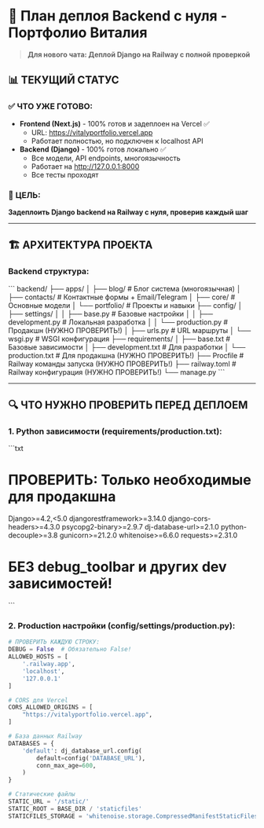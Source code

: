 # 🚀 План деплоя Backend с нуля - Портфолио Виталия

> **Для нового чата: Деплой Django на Railway с полной проверкой**

## 📊 **ТЕКУЩИЙ СТАТУС**

### ✅ **ЧТО УЖЕ ГОТОВО:**
- **Frontend (Next.js)** - 100% готов и задеплоен на Vercel ✅
  - URL: https://vitalyportfolio.vercel.app
  - Работает полностью, но подключен к localhost API
- **Backend (Django)** - 100% готов локально ✅
  - Все модели, API endpoints, многоязычность
  - Работает на http://127.0.0.1:8000
  - Все тесты проходят

### 🎯 **ЦЕЛЬ:**
**Задеплоить Django backend на Railway с нуля, проверив каждый шаг**

---

## 🏗️ **АРХИТЕКТУРА ПРОЕКТА**

### **Backend структура:**
\`\`\`
backend/
├── apps/
│   ├── blog/           # Блог система (многоязычная)
│   ├── contacts/       # Контактные формы + Email/Telegram
│   ├── core/           # Основные модели
│   └── portfolio/      # Проекты и навыки
├── config/
│   ├── settings/
│   │   ├── base.py     # Базовые настройки
│   │   ├── development.py  # Локальная разработка
│   │   └── production.py   # Продакшн (НУЖНО ПРОВЕРИТЬ!)
│   ├── urls.py         # URL маршруты
│   └── wsgi.py         # WSGI конфигурация
├── requirements/
│   ├── base.txt        # Базовые зависимости
│   ├── development.txt # Для разработки
│   └── production.txt  # Для продакшна (НУЖНО ПРОВЕРИТЬ!)
├── Procfile           # Railway команды запуска (НУЖНО ПРОВЕРИТЬ!)
├── railway.toml       # Railway конфигурация (НУЖНО ПРОВЕРИТЬ!)
└── manage.py
\`\`\`

---

## 🔍 **ЧТО НУЖНО ПРОВЕРИТЬ ПЕРЕД ДЕПЛОЕМ**

### **1. Python зависимости (requirements/production.txt):**
\`\`\`txt
# ПРОВЕРИТЬ: Только необходимые для продакшна
Django>=4.2,<5.0
djangorestframework>=3.14.0
django-cors-headers>=4.3.0
psycopg2-binary>=2.9.7
dj-database-url>=2.1.0
python-decouple>=3.8
gunicorn>=21.2.0
whitenoise>=6.6.0
requests>=2.31.0

# БЕЗ debug_toolbar и других dev зависимостей!
\`\`\`

### **2. Production настройки (config/settings/production.py):**
```python
# ПРОВЕРИТЬ КАЖДУЮ СТРОКУ:
DEBUG = False  # Обязательно False!
ALLOWED_HOSTS = [
    '.railway.app',
    'localhost',
    '127.0.0.1'
]

# CORS для Vercel
CORS_ALLOWED_ORIGINS = [
    "https://vitalyportfolio.vercel.app",
]

# База данных Railway
DATABASES = {
    'default': dj_database_url.config(
        default=config('DATABASE_URL'),
        conn_max_age=600,
    )
}

# Статические файлы
STATIC_URL = '/static/'
STATIC_ROOT = BASE_DIR / 'staticfiles'
STATICFILES_STORAGE = 'whitenoise.storage.CompressedManifestStaticFilesStorage'
